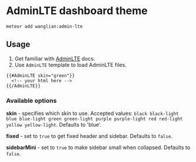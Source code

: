 AdminLTE dashboard theme
========================

`meteor add wanglian:admin-lte`

## Usage ##

1. Get familiar with [AdminLTE](https://almsaeedstudio.com/AdminLTE) docs.
2. Use `AdminLTE` template to load AdminLTE files.

```
{{#AdminLTE skin="green"}}
  <!-- your html here -->
{{/AdminLTE}}
```

### Available options ###

**skin** - specifies which skin to use. Accepted values: `black black-light blue blue-light green green-light purple purple-light red red-light yellow yellow-light`. Defaults to 'blue'.

**fixed** - set to `true` to get fixed header and sidebar. Defaults to `false`.

**sidebarMini** - set to `true` to make sidebar small when collapsed. Defaults to `false`.
